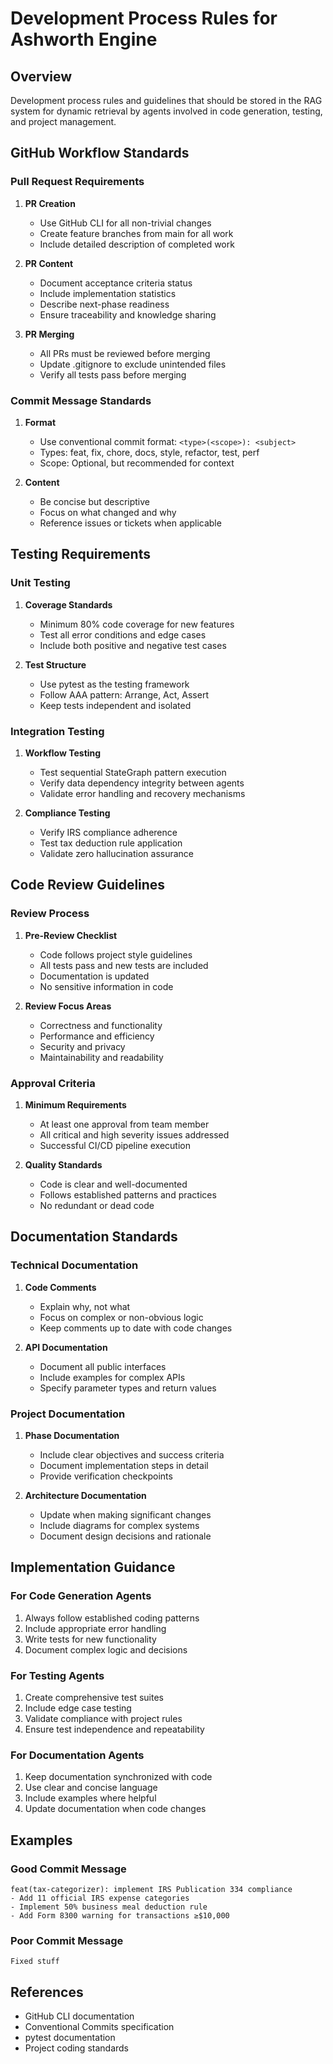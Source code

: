 # Development Process Rules for Ashworth Engine

## Overview
Development process rules and guidelines that should be stored in the RAG system for dynamic retrieval by agents involved in code generation, testing, and project management.

## GitHub Workflow Standards

### Pull Request Requirements

1. **PR Creation**
   - Use GitHub CLI for all non-trivial changes
   - Create feature branches from main for all work
   - Include detailed description of completed work

2. **PR Content**
   - Document acceptance criteria status
   - Include implementation statistics
   - Describe next-phase readiness
   - Ensure traceability and knowledge sharing

3. **PR Merging**
   - All PRs must be reviewed before merging
   - Update .gitignore to exclude unintended files
   - Verify all tests pass before merging

### Commit Message Standards

1. **Format**
   - Use conventional commit format: `<type>(<scope>): <subject>`
   - Types: feat, fix, chore, docs, style, refactor, test, perf
   - Scope: Optional, but recommended for context

2. **Content**
   - Be concise but descriptive
   - Focus on what changed and why
   - Reference issues or tickets when applicable

## Testing Requirements

### Unit Testing

1. **Coverage Standards**
   - Minimum 80% code coverage for new features
   - Test all error conditions and edge cases
   - Include both positive and negative test cases

2. **Test Structure**
   - Use pytest as the testing framework
   - Follow AAA pattern: Arrange, Act, Assert
   - Keep tests independent and isolated

### Integration Testing

1. **Workflow Testing**
   - Test sequential StateGraph pattern execution
   - Verify data dependency integrity between agents
   - Validate error handling and recovery mechanisms

2. **Compliance Testing**
   - Verify IRS compliance adherence
   - Test tax deduction rule application
   - Validate zero hallucination assurance

## Code Review Guidelines

### Review Process

1. **Pre-Review Checklist**
   - Code follows project style guidelines
   - All tests pass and new tests are included
   - Documentation is updated
   - No sensitive information in code

2. **Review Focus Areas**
   - Correctness and functionality
   - Performance and efficiency
   - Security and privacy
   - Maintainability and readability

### Approval Criteria

1. **Minimum Requirements**
   - At least one approval from team member
   - All critical and high severity issues addressed
   - Successful CI/CD pipeline execution

2. **Quality Standards**
   - Code is clear and well-documented
   - Follows established patterns and practices
   - No redundant or dead code

## Documentation Standards

### Technical Documentation

1. **Code Comments**
   - Explain why, not what
   - Focus on complex or non-obvious logic
   - Keep comments up to date with code changes

2. **API Documentation**
   - Document all public interfaces
   - Include examples for complex APIs
   - Specify parameter types and return values

### Project Documentation

1. **Phase Documentation**
   - Include clear objectives and success criteria
   - Document implementation steps in detail
   - Provide verification checkpoints

2. **Architecture Documentation**
   - Update when making significant changes
   - Include diagrams for complex systems
   - Document design decisions and rationale

## Implementation Guidance

### For Code Generation Agents

1. Always follow established coding patterns
2. Include appropriate error handling
3. Write tests for new functionality
4. Document complex logic and decisions

### For Testing Agents

1. Create comprehensive test suites
2. Include edge case testing
3. Validate compliance with project rules
4. Ensure test independence and repeatability

### For Documentation Agents

1. Keep documentation synchronized with code
2. Use clear and concise language
3. Include examples where helpful
4. Update documentation when code changes

## Examples

### Good Commit Message
```
feat(tax-categorizer): implement IRS Publication 334 compliance
- Add 11 official IRS expense categories
- Implement 50% business meal deduction rule
- Add Form 8300 warning for transactions ≥$10,000
```

### Poor Commit Message
```
Fixed stuff
```

## References

- GitHub CLI documentation
- Conventional Commits specification
- pytest documentation
- Project coding standards